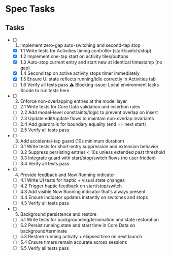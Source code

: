 # Spec Tasks

## Tasks

- [ ] 1. Implement zero-gap auto-switching and second-tap stop
  - [x] 1.1 Write tests for Activities timing controller (start/switch/stop)
  - [x] 1.2 Implement one-tap start on activity tiles/buttons
  - [x] 1.3 Auto-stop current entry and start new at identical timestamp (no gap)
  - [x] 1.4 Second tap on active activity stops timer immediately
  - [x] 1.5 Ensure UI state reflects running/idle correctly in Activities tab
  - [ ] 1.6 Verify all tests pass
        ⚠️ Blocking issue: Local environment lacks Xcode to run tests here

- [ ] 2. Enforce non-overlapping entries at the model layer
  - [ ] 2.1 Write tests for Core Data validation and insertion rules
  - [ ] 2.2 Add model-level constraints/logic to prevent overlap on insert
  - [ ] 2.3 Update edit/update flows to maintain non-overlap invariants
  - [ ] 2.4 Add guardrails for boundary equality (end == next start)
  - [ ] 2.5 Verify all tests pass

- [ ] 3. Add accidental-tap guard (10s minimum duration)
  - [ ] 3.1 Write tests for short-entry suppression and extension behavior
  - [ ] 3.2 Suppress persisting entries < 10s unless extended past threshold
  - [ ] 3.3 Integrate guard with start/stop/switch flows (no user friction)
  - [ ] 3.4 Verify all tests pass

- [ ] 4. Provide feedback and Now Running indicator
  - [ ] 4.1 Write UI tests for haptic + visual state changes
  - [ ] 4.2 Trigger haptic feedback on start/stop/switch
  - [ ] 4.3 Add visible Now Running indicator that’s always present
  - [ ] 4.4 Ensure indicator updates instantly on switches and stops
  - [ ] 4.5 Verify all tests pass

- [ ] 5. Background persistence and restore
  - [ ] 5.1 Write tests for backgrounding/termination and state restoration
  - [ ] 5.2 Persist running state and start time in Core Data on background/terminate
  - [ ] 5.3 Restore running activity + elapsed time on next launch
  - [ ] 5.4 Ensure timers remain accurate across sessions
  - [ ] 5.5 Verify all tests pass

